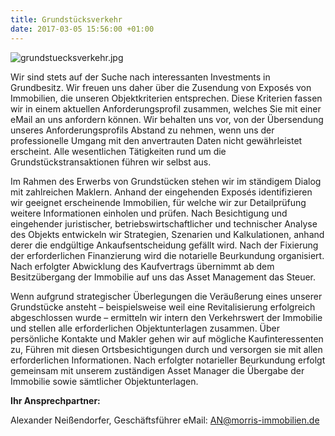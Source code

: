 ```yaml
---
title: Grundstücksverkehr
date: 2017-03-05 15:56:00 +01:00
---
```


![grundstuecksverkehr.jpg](/uploads/grundstuecksverkehr.jpg)

Wir sind stets auf der Suche nach interessanten Investments in Grundbesitz. Wir freuen uns daher über die Zusendung von Exposés von Immobilien, die unseren Objektkriterien entsprechen. Diese Kriterien fassen wir in einem aktuellen Anforderungsprofil zusammen, welches Sie mit einer eMail an uns anfordern können. Wir behalten uns vor, von der Übersendung unseres Anforderungsprofils Abstand zu nehmen, wenn uns der professionelle Umgang mit den anvertrauten Daten nicht gewährleistet erscheint. Alle wesentlichen Tätigkeiten rund um die Grundstückstransaktionen führen wir selbst aus.

Im Rahmen des Erwerbs von Grundstücken stehen wir im ständigem Dialog mit zahlreichen Maklern. Anhand der eingehenden Exposés identifizieren wir geeignet erscheinende Immobilien, für welche wir zur Detailprüfung weitere Informationen einholen und prüfen. Nach Besichtigung und eingehender juristischer, betriebswirtschaftlicher und technischer Analyse des Objekts entwickeln wir Strategien, Szenarien und Kalkulationen, anhand derer die endgültige Ankaufsentscheidung gefällt wird. Nach der Fixierung der erforderlichen Finanzierung wird die notarielle Beurkundung organisiert. Nach erfolgter Abwicklung des Kaufvertrags übernimmt ab dem Besitzübergang der Immobilie auf uns das Asset Management das Steuer.

Wenn aufgrund strategischer Überlegungen die Veräußerung eines unserer Grundstücke ansteht – beispielsweise weil eine Revitalisierung erfolgreich abgeschlossen wurde – ermitteln wir intern den Verkehrswert der Immobilie und stellen alle erforderlichen Objektunterlagen zusammen. Über persönliche Kontakte und Makler gehen wir auf mögliche Kaufinteressenten zu, Führen mit diesen Ortsbesichtigungen durch und versorgen sie mit allen erforderlichen Informationen. Nach erfolgter notarieller Beurkundung erfolgt gemeinsam mit unserem zuständigen Asset Manager die Übergabe der Immobilie sowie sämtlicher Objektunterlagen.

**Ihr Ansprechpartner:**

Alexander Neißendorfer, Geschäftsführer
eMail: AN@morris-immobilien.de
